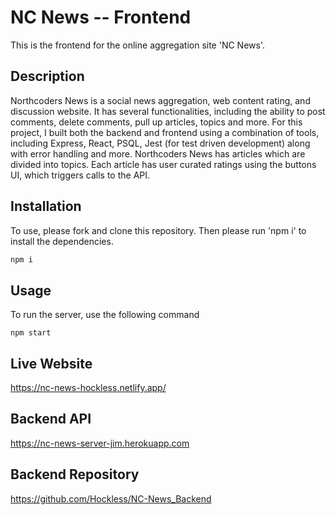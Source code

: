 # NC News -- Frontend

This is the frontend for the online aggregation site 'NC News'. 

## Description

Northcoders News is a social news aggregation, web content rating, and discussion website. It has several functionalities, including the ability to post comments, delete comments, pull up articles, topics and more. For this project, I built both the backend and frontend using a combination of tools, including Express, React, PSQL, Jest (for test driven development) along with error handling and more. Northcoders News has articles which are divided into topics. Each article has user curated ratings using the buttons UI, which triggers calls to the API.


## Installation

To use, please fork and clone this repository. Then please run 'npm i' to install the dependencies. 
```bash
npm i
```



## Usage

To run the server, use the following command
```
npm start
```

## Live Website

https://nc-news-hockless.netlify.app/

## Backend API

https://nc-news-server-jim.herokuapp.com

## Backend Repository

https://github.com/Hockless/NC-News_Backend



